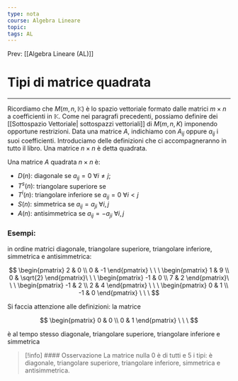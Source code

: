 ```yaml
---
type: nota
course: Algebra Lineare
topic: 
tags: AL
---
```


Prev: [[Algebra Lineare (AL)]]

# Tipi di matrice quadrata
---


Ricordiamo che $M(m, n, \mathbb{K})$ è lo spazio vettoriale formato dalle matrici $m \times n$ a coefficienti in $\mathbb{K}$. Come nei paragrafi precedenti, possiamo definire dei [[Sottospazio Vettoriale| sottospazzi vettoriali]] di $M(m, n, K)$ imponendo opportune restrizioni.
Data una matrice $A$, indichiamo con $A_{ij}$ oppure $a_{ij}$ i suoi coefficienti. Introduciamo delle definizioni che ci accompagneranno in tutto il libro. Una matrice $n \times n$ è detta quadrata.

Una matrice $A$ quadrata $n \times n$ è:

- $D(n) :$ diagonale se $a_{ij} = 0 \ \forall i \not= j$;
- $T^s(n):$ triangolare superiore se
- $T^i (n):$  triangolare inferiore se $a_{ij} = 0\ \forall i < j$
- $S(n):$  simmetrica se $a_{ij} = a_{ji} \ \forall i, j$
- $A(n):$  antisimmetrica se $a_{ij} = −a_{ji}\ \forall i, j$

### Esempi:

in ordine matrici diagonale, triangolare superiore, triangolare inferiore, simmetrica e antisimmetrica:

$$
\begin{pmatrix}
2 & 0 \\
0 & -1
\end{pmatrix} \ \ \ \begin{pmatrix}
1 & 9 \\
0 & \sqrt{2}
\end{pmatrix}\ \ \
\begin{pmatrix}
-1 & 0 \\
7 & 2
\end{pmatrix}\ \ \
\begin{pmatrix}
-1 & 2 \\
2 & 4
\end{pmatrix} \ \ \
\begin{pmatrix}
0 & 1 \\
-1 & 0
\end{pmatrix} \ \ \
$$

Si faccia attenzione alle definizioni: la matrice

$$
\begin{pmatrix}
0 & 0 \\
0 & 1
\end{pmatrix} \ \ \
$$

è al tempo stesso diagonale, triangolare superiore, triangolare inferiore e simmetrica

>[!info] #### Osservazione
> La matrice nulla 0 è di tutti e 5 i tipi: è diagonale, triangolare superiore, triangolare inferiore, simmetrica e antisimmetrica.
